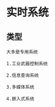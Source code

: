 # 实时系统

## 类型

    大多是专用系统
    
    1.工业武器控制系统
    
    2.信息查询系统
    
    3.多媒体系统
    
    4.嵌入式系统
    
    